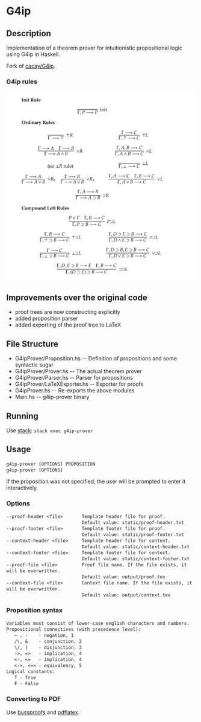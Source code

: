 # G4ip

## Description

Implementation of a theorem prover for intuitionistic propositional logic using G4ip in Haskell.

Fork of [cacay/G4ip](https://github.com/cacay/G4ip/).

### G4ip rules

![G4ip rules](g4ip.png)

## Improvements over the original code

* proof trees are now constructing explicitly
* added proposition parser
* added exporting of the proof tree to LaTeX

## File Structure

* G4ipProver/Proposition.hs   -- Definition of propositions and some syntactic sugar
* G4ipProver/Prover.hs        -- The actual theorem prover
* G4ipProver/Parser.hs        -- Parser for propositions
* G4ipProver/LaTeXExporter.hs -- Exporter for proofs
* G4ipProver.hs               -- Re-exports the above modules
* Main.hs                     -- g4ip-prover binary

## Running

Use [stack](http://haskellstack.org/): `stack exec g4ip-prover`

## Usage

```
g4ip-prover [OPTIONS] PROPOSITION
g4ip-prover [OPTIONS]
```

If the proposition was not specified, the user will be prompted to enter it interactively.

### Options

```
--proof-header <file>       Template header file for proof.
                            Default value: static/proof-header.txt
--proof-footer <file>       Template footer file for proof.
                            Default value: static/proof-footer.txt
--context-header <file>     Template header file for context.
                            Default value: static/context-header.txt
--context-footer <file>     Template footer file for context.
                            Default value: static/context-footer.txt
--proof-file <file>         Proof file name. If the file exists, it will be overwritten.
                            Default value: output/proof.tex
--context-file <file>       Context file name. If the file exists, it will be overwritten.
                            Default value: output/context.tex
```

### Proposition syntax

```
Variables must consist of lower-case english characters and numbers.
Propositional connectives (with precedence level):
   ~ , -    - negation, 1
   /\, &    - conjunction, 2
   \/, |    - disjunction, 3
   ->, =>   - implication, 4
   <-, <=   - implication, 4
   <->, <=> - equivalency, 5
Logical constants:
   T - True
   F - False
```

### Converting to PDF

Use [bussproofs](http://math.ucsd.edu/~sbuss/ResearchWeb/bussproofs/) and [pdflatex](https://www.tug.org/applications/pdftex/).